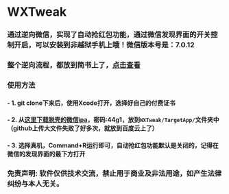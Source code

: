 # WXTweak

### 通过逆向微信，实现了自动抢红包功能，通过微信发现界面的开关控制开启，可以安装到非越狱手机上哦！微信版本号是：7.0.12

### 整个逆向流程，都放到简书上了，[点击查看](https://www.jianshu.com/p/977b4452446b)

### 使用方法

  #### - 1. git clone下来后，使用Xcode打开，选择好自己的付费证书

  #### - 2. 从[这里下载脱壳的微信ipa](https://pan.baidu.com/s/1yGTt7TTwra5unjvfhQsZ-w)，密码:44g1，放到```WXTweak/TargetApp/```文件夹中 （github上传大文件失败了好多次，就放到百度云上了）

  #### - 3. 选择真机，Command+R运行即可，自动抢红包功能默认是关闭的，记得在微信的发现界面的最下方打开

### 免责声明: 软件仅供技术交流，禁止用于商业及非法用途，如产生法律纠纷与本人无关。
